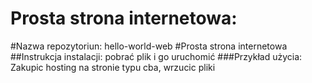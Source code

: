 # Prosta strona internetowa:
#Nazwa repozytoriun: hello-world-web
#Prosta strona internetowa
##Instrukcja instalacji: pobrać plik i go uruchomić
###Przykład użycia:
    Zakupic hosting na stronie typu cba, wrzucic pliki
